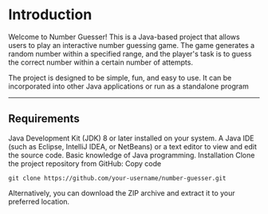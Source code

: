 # Introduction

Welcome to Number Guesser! This is a Java-based project that allows users to play an interactive number guessing game. The game generates a random number within a specified range, and the player's task is to guess the correct number within a certain number of attempts.

The project is designed to be simple, fun, and easy to use. It can be incorporated into other Java applications or run as a standalone program

---
## Requirements
Java Development Kit (JDK) 8 or later installed on your system.
A Java IDE (such as Eclipse, IntelliJ IDEA, or NetBeans) or a text editor to view and edit the source code.
Basic knowledge of Java programming.
Installation
Clone the project repository from GitHub:
Copy code
```
git clone https://github.com/your-username/number-guesser.git
```
Alternatively, you can download the ZIP archive and extract it to your preferred location.